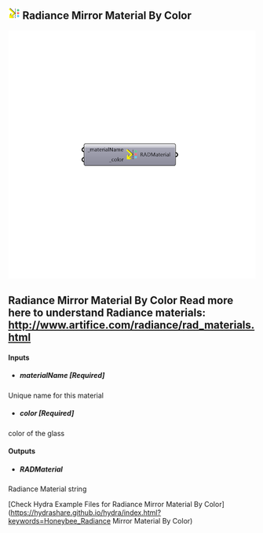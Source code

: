 ## ![](../../images/icons/Radiance_Mirror_Material_By_Color.png) Radiance Mirror Material By Color

![](../../images/components/Radiance_Mirror_Material_By_Color.png)

Radiance Mirror Material By Color
 Read more here to understand Radiance materials: http://www.artifice.com/radiance/rad_materials.html
 -
 

#### Inputs
* ##### materialName [Required]
Unique name for this material
* ##### color [Required]
color of the glass

#### Outputs
* ##### RADMaterial
Radiance Material string


[Check Hydra Example Files for Radiance Mirror Material By Color](https://hydrashare.github.io/hydra/index.html?keywords=Honeybee_Radiance Mirror Material By Color)